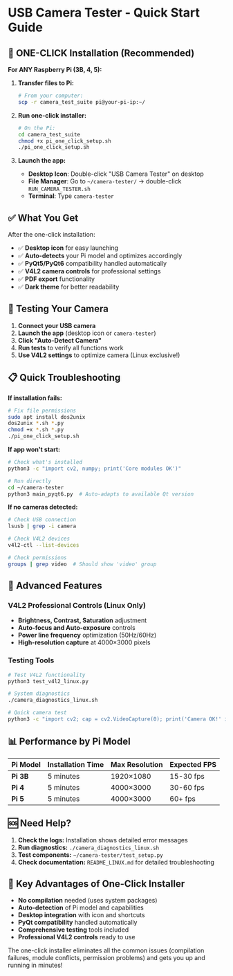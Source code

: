 # USB Camera Tester - Quick Start Guide

## 🚀 ONE-CLICK Installation (Recommended)

**For ANY Raspberry Pi (3B, 4, 5):**

1. **Transfer files to Pi:**
   ```bash
   # From your computer:
   scp -r camera_test_suite pi@your-pi-ip:~/
   ```

2. **Run one-click installer:**
   ```bash
   # On the Pi:
   cd camera_test_suite
   chmod +x pi_one_click_setup.sh
   ./pi_one_click_setup.sh
   ```

3. **Launch the app:**
   - **Desktop Icon**: Double-click "USB Camera Tester" on desktop
   - **File Manager**: Go to `~/camera-tester/` → double-click `RUN_CAMERA_TESTER.sh`
   - **Terminal**: Type `camera-tester`

## ✅ What You Get

After the one-click installation:
- ✅ **Desktop icon** for easy launching
- ✅ **Auto-detects** your Pi model and optimizes accordingly
- ✅ **PyQt5/PyQt6** compatibility handled automatically
- ✅ **V4L2 camera controls** for professional settings
- ✅ **PDF export** functionality
- ✅ **Dark theme** for better readability

## 🎥 Testing Your Camera

1. **Connect your USB camera**
2. **Launch the app** (desktop icon or `camera-tester`)
3. **Click "Auto-Detect Camera"**
4. **Run tests** to verify all functions work
5. **Use V4L2 settings** to optimize camera (Linux exclusive!)

## 📋 Quick Troubleshooting

**If installation fails:**
```bash
# Fix file permissions
sudo apt install dos2unix
dos2unix *.sh *.py
chmod +x *.sh *.py
./pi_one_click_setup.sh
```

**If app won't start:**
```bash
# Check what's installed
python3 -c "import cv2, numpy; print('Core modules OK')"

# Run directly
cd ~/camera-tester
python3 main_pyqt6.py  # Auto-adapts to available Qt version
```

**If no cameras detected:**
```bash
# Check USB connection
lsusb | grep -i camera

# Check V4L2 devices
v4l2-ctl --list-devices

# Check permissions
groups | grep video  # Should show 'video' group
```

## 🔧 Advanced Features

### V4L2 Professional Controls (Linux Only)
- **Brightness, Contrast, Saturation** adjustment
- **Auto-focus and Auto-exposure** controls
- **Power line frequency** optimization (50Hz/60Hz)
- **High-resolution capture** at 4000×3000 pixels

### Testing Tools
```bash
# Test V4L2 functionality
python3 test_v4l2_linux.py

# System diagnostics
./camera_diagnostics_linux.sh

# Quick camera test
python3 -c "import cv2; cap = cv2.VideoCapture(0); print('Camera OK!' if cap.isOpened() else 'No camera')"
```

## 📊 Performance by Pi Model

| Pi Model | Installation Time | Max Resolution | Expected FPS |
|----------|------------------|----------------|--------------|
| **Pi 3B** | 5 minutes | 1920×1080 | 15-30 fps |
| **Pi 4** | 5 minutes | 4000×3000 | 30-60 fps |
| **Pi 5** | 5 minutes | 4000×3000 | 60+ fps |

## 🆘 Need Help?

1. **Check the logs:** Installation shows detailed error messages
2. **Run diagnostics:** `./camera_diagnostics_linux.sh`
3. **Test components:** `~/camera-tester/test_setup.py`
4. **Check documentation:** `README_LINUX.md` for detailed troubleshooting

## 🎯 Key Advantages of One-Click Installer

- **No compilation** needed (uses system packages)
- **Auto-detection** of Pi model and capabilities
- **Desktop integration** with icon and shortcuts
- **PyQt compatibility** handled automatically
- **Comprehensive testing** tools included
- **Professional V4L2 controls** ready to use

The one-click installer eliminates all the common issues (compilation failures, module conflicts, permission problems) and gets you up and running in minutes!